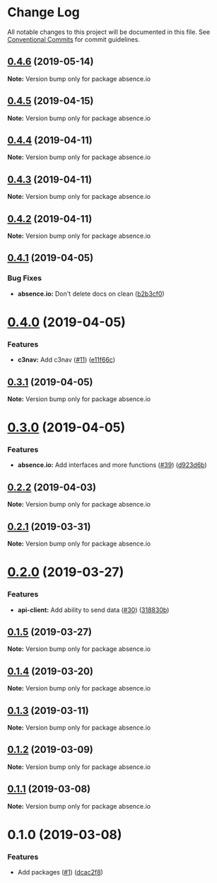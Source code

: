 # Change Log

All notable changes to this project will be documented in this file.
See [Conventional Commits](https://conventionalcommits.org) for commit guidelines.

## [0.4.6](https://github.com/ffflorian/api-clients/tree/master/packages/absence.io/compare/absence.io@0.4.5...absence.io@0.4.6) (2019-05-14)

**Note:** Version bump only for package absence.io





## [0.4.5](https://github.com/ffflorian/api-clients/tree/master/packages/absence.io/compare/absence.io@0.4.4...absence.io@0.4.5) (2019-04-15)

**Note:** Version bump only for package absence.io





## [0.4.4](https://github.com/ffflorian/api-clients/tree/master/packages/absence.io/compare/absence.io@0.4.3...absence.io@0.4.4) (2019-04-11)

**Note:** Version bump only for package absence.io





## [0.4.3](https://github.com/ffflorian/api-clients/tree/master/packages/absence.io/compare/absence.io@0.4.2...absence.io@0.4.3) (2019-04-11)

**Note:** Version bump only for package absence.io





## [0.4.2](https://github.com/ffflorian/api-clients/tree/master/packages/absence.io/compare/absence.io@0.4.1...absence.io@0.4.2) (2019-04-11)

**Note:** Version bump only for package absence.io





## [0.4.1](https://github.com/ffflorian/api-clients/tree/master/packages/absence.io/compare/absence.io@0.4.0...absence.io@0.4.1) (2019-04-05)


### Bug Fixes

* **absence.io:** Don't delete docs on clean ([b2b3cf0](https://github.com/ffflorian/api-clients/tree/master/packages/absence.io/commit/b2b3cf0))





# [0.4.0](https://github.com/ffflorian/api-clients/tree/master/packages/absence.io/compare/absence.io@0.3.1...absence.io@0.4.0) (2019-04-05)


### Features

* **c3nav:** Add c3nav ([#11](https://github.com/ffflorian/api-clients/tree/master/packages/absence.io/issues/11)) ([e11f66c](https://github.com/ffflorian/api-clients/tree/master/packages/absence.io/commit/e11f66c))





## [0.3.1](https://github.com/ffflorian/api-clients/tree/master/packages/absence.io/compare/absence.io@0.3.0...absence.io@0.3.1) (2019-04-05)

**Note:** Version bump only for package absence.io





# [0.3.0](https://github.com/ffflorian/api-clients/tree/master/packages/absence.io/compare/absence.io@0.2.2...absence.io@0.3.0) (2019-04-05)


### Features

* **absence.io:** Add interfaces and more functions ([#39](https://github.com/ffflorian/api-clients/tree/master/packages/absence.io/issues/39)) ([d923d6b](https://github.com/ffflorian/api-clients/tree/master/packages/absence.io/commit/d923d6b))





## [0.2.2](https://github.com/ffflorian/api-clients/tree/master/packages/absence.io/compare/absence.io@0.2.1...absence.io@0.2.2) (2019-04-03)

**Note:** Version bump only for package absence.io





## [0.2.1](https://github.com/ffflorian/api-clients/tree/master/packages/absence.io/compare/absence.io@0.2.0...absence.io@0.2.1) (2019-03-31)

**Note:** Version bump only for package absence.io





# [0.2.0](https://github.com/ffflorian/api-clients/tree/master/packages/absence.io/compare/absence.io@0.1.5...absence.io@0.2.0) (2019-03-27)


### Features

* **api-client:** Add ability to send data ([#30](https://github.com/ffflorian/api-clients/tree/master/packages/absence.io/issues/30)) ([318830b](https://github.com/ffflorian/api-clients/tree/master/packages/absence.io/commit/318830b))





## [0.1.5](https://github.com/ffflorian/api-clients/tree/master/packages/absence.io/compare/absence.io@0.1.4...absence.io@0.1.5) (2019-03-27)

**Note:** Version bump only for package absence.io





## [0.1.4](https://github.com/ffflorian/api-clients/tree/master/packages/absence.io/compare/absence.io@0.1.3...absence.io@0.1.4) (2019-03-20)

**Note:** Version bump only for package absence.io





## [0.1.3](https://github.com/ffflorian/api-clients/tree/master/packages/absence.io/compare/absence.io@0.1.2...absence.io@0.1.3) (2019-03-11)

**Note:** Version bump only for package absence.io





## [0.1.2](https://github.com/ffflorian/api-clients/tree/master/packages/absence.io/compare/absence.io@0.1.1...absence.io@0.1.2) (2019-03-09)

**Note:** Version bump only for package absence.io





## [0.1.1](https://github.com/ffflorian/api-clients/tree/master/packages/absence.io/compare/absence.io@0.1.0...absence.io@0.1.1) (2019-03-08)

**Note:** Version bump only for package absence.io





# 0.1.0 (2019-03-08)


### Features

* Add packages ([#1](https://github.com/ffflorian/api-clients/tree/master/packages/absence.io/issues/1)) ([dcac2f8](https://github.com/ffflorian/api-clients/tree/master/packages/absence.io/commit/dcac2f8))
